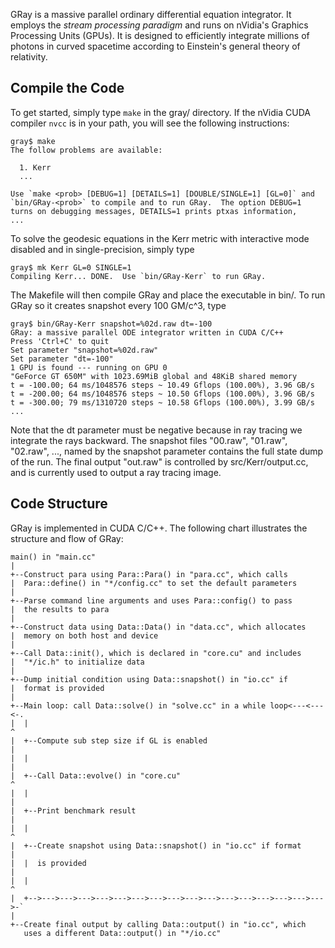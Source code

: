 GRay is a massive parallel ordinary differential equation integrator.
It employs the *stream processing paradigm* and runs on nVidia's
Graphics Processing Units (GPUs).  It is designed to efficiently
integrate millions of photons in curved spacetime according to
Einstein's general theory of relativity.


Compile the Code
----------------

To get started, simply type `make` in the gray/ directory.  If the
nVidia CUDA compiler `nvcc` is in your path, you will see the
following instructions:

    gray$ make
    The follow problems are available:

      1. Kerr
      ...

    Use `make <prob> [DEBUG=1] [DETAILS=1] [DOUBLE/SINGLE=1] [GL=0]` and
    `bin/GRay-<prob>` to compile and to run GRay.  The option DEBUG=1
    turns on debugging messages, DETAILS=1 prints ptxas information,
    ...

To solve the geodesic equations in the Kerr metric with interactive
mode disabled and in single-precision, simply type

    gray$ mk Kerr GL=0 SINGLE=1
    Compiling Kerr... DONE.  Use `bin/GRay-Kerr` to run GRay.

The Makefile will then compile GRay and place the executable in bin/.
To run GRay so it creates snapshot every 100 GM/c^3, type

    gray$ bin/GRay-Kerr snapshot=%02d.raw dt=-100
    GRay: a massive parallel ODE integrator written in CUDA C/C++
    Press 'Ctrl+C' to quit
    Set parameter "snapshot=%02d.raw"
    Set parameter "dt=-100"
    1 GPU is found --- running on GPU 0
    "GeForce GT 650M" with 1023.69MiB global and 48KiB shared memory
    t = -100.00; 64 ms/1048576 steps ~ 10.49 Gflops (100.00%), 3.96 GB/s
    t = -200.00; 64 ms/1048576 steps ~ 10.50 Gflops (100.00%), 3.96 GB/s
    t = -300.00; 79 ms/1310720 steps ~ 10.58 Gflops (100.00%), 3.99 GB/s
    ...

Note that the dt parameter must be negative because in ray tracing we
integrate the rays backward.  The snapshot files "00.raw", "01.raw",
"02.raw", ..., named by the snapshot parameter contains the full state
dump of the run.  The final output "out.raw" is controlled by
src/Kerr/output.cc, and is currently used to output a ray tracing
image.


Code Structure
--------------

GRay is implemented in CUDA C/C++.  The following chart illustrates
the structure and flow of GRay:

    main() in "main.cc"
    |
    +--Construct para using Para::Para() in "para.cc", which calls
    |  Para::define() in "*/config.cc" to set the default parameters
    |
    +--Parse command line arguments and uses Para::config() to pass
    |  the results to para
    |
    +--Construct data using Data::Data() in "data.cc", which allocates
    |  memory on both host and device
    |
    +--Call Data::init(), which is declared in "core.cu" and includes
    |  "*/ic.h" to initialize data
    |
    +--Dump initial condition using Data::snapshot() in "io.cc" if
    |  format is provided
    |
    +--Main loop: call Data::solve() in "solve.cc" in a while loop<---<---<-.
    |  |                                                                    ^
    |  +--Compute sub step size if GL is enabled                            |
    |  |                                                                    |
    |  +--Call Data::evolve() in "core.cu"                                  ^
    |  |                                                                    |
    |  +--Print benchmark result                                            |
    |  |                                                                    ^
    |  +--Create snapshot using Data::snapshot() in "io.cc" if format       |
    |  |  is provided                                                       |
    |  |                                                                    ^
    |  +-->--->--->--->--->--->--->--->--->--->--->--->--->--->--->--->--->-`
    |
    +--Create final output by calling Data::output() in "io.cc", which
       uses a different Data::output() in "*/io.cc"
